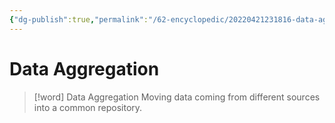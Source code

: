 ```yaml
---
{"dg-publish":true,"permalink":"/62-encyclopedic/20220421231816-data-aggregation/","dgHomeLink":true,"dgPassFrontmatter":false}
---
```



# Data Aggregation

> [!word] Data Aggregation
> Moving data coming from different sources into a common repository.
